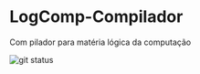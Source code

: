# LogComp-Compilador
Com pilador para matéria lógica da computação

![git status](http://3.129.230.99/svg/BrunoFNRodrigues/LogComp-Compilador/)
